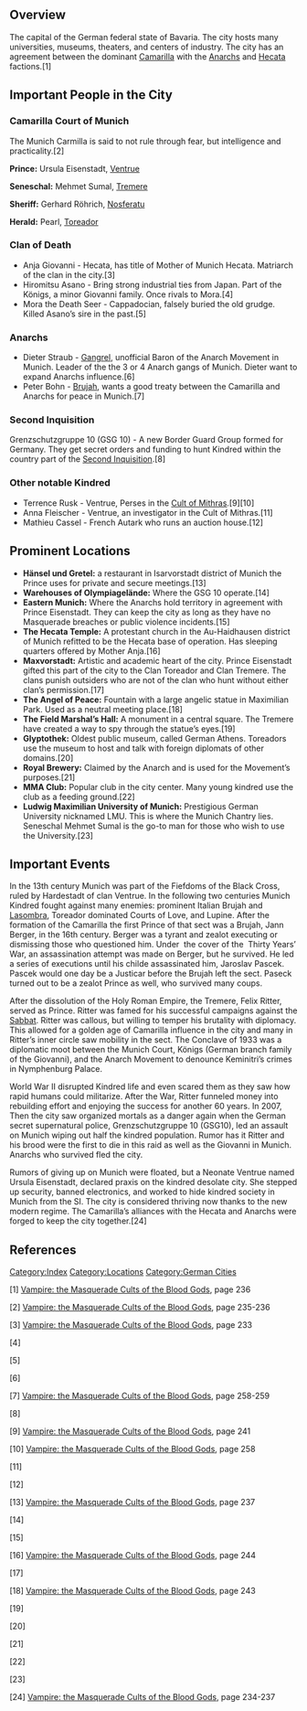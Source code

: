 ## Overview

The capital of the German federal state of Bavaria. The city hosts many
universities, museums, theaters, and centers of industry. The city has
an agreement between the dominant
<a href="Camarilla" class="wikilink" title="Camarilla">Camarilla</a>
with the <a href="Anarch" class="wikilink" title="Anarchs">Anarchs</a>
and <a href="Hecata" class="wikilink" title="Hecata">Hecata</a>
factions.[1]

## Important People in the City

### Camarilla Court of Munich

The Munich Carmilla is said to not rule through fear, but intelligence
and practicality.[2]

**Prince:** Ursula Eisenstadt,
<a href="Ventrue" class="wikilink" title="Ventrue">Ventrue</a>

**Seneschal:** Mehmet Sumal,
<a href="Tremere" class="wikilink" title="Tremere">Tremere</a>

**Sheriff:** Gerhard Röhrich,
<a href="Nosferatu" class="wikilink" title="Nosferatu">Nosferatu</a>

**Herald:** Pearl,
<a href="Toreador" class="wikilink" title="Toreador">Toreador</a>

### Clan of Death

- Anja Giovanni - Hecata, has title of Mother of Munich Hecata.
  Matriarch of the clan in the city.[3]
- Hiromitsu Asano - Bring strong industrial ties from Japan. Part of the
  Königs, a minor Giovanni family. Once rivals to Mora.[4]
- Mora the Death Seer - Cappadocian, falsely buried the old grudge.
  Killed Asano’s sire in the past.[5]

### Anarchs

- Dieter Straub -
  <a href="Gangrel" class="wikilink" title="Gangrel">Gangrel</a>,
  unofficial Baron of the Anarch Movement in Munich. Leader of the the 3
  or 4 Anarch gangs of Munich. Dieter want to expand Anarchs
  influence.[6]
- Peter Bohn -
  <a href="Brujah" class="wikilink" title="Brujah">Brujah</a>, wants a
  good treaty between the Camarilla and Anarchs for peace in Munich.[7]

### Second Inquisition

Grenzschutzgruppe 10 (GSG 10) - A new Border Guard Group formed for
Germany. They get secret orders and funding to hunt Kindred within the
country part of the <a href="Second_Inquisition" class="wikilink"
title="Second Inquisition">Second Inquisition</a>.[8]

### Other notable Kindred

- Terrence Rusk - Ventrue, Perses in the
  <a href="Mithraic_Mysteries" class="wikilink"
  title="Cult of Mithras">Cult of Mithras</a>.[9][10]
- Anna Fleischer - Ventrue, an investigator in the Cult of Mithras.[11]
- Mathieu Cassel - French Autark who runs an auction house.[12]

## Prominent Locations

- **Hänsel und Gretel:** a restaurant in Isarvorstadt district of Munich
  the Prince uses for private and secure meetings.[13]
- **Warehouses of Olympiagelände:** Where the GSG 10 operate.[14]
- **Eastern Munich:** Where the Anarchs hold territory in agreement with
  Prince Eisenstadt. They can keep the city as long as they have no
  Masquerade breaches or public violence incidents.[15]
- **The Hecata Temple:** A protestant church in the Au-Haidhausen
  district of Munich refitted to be the Hecata base of operation. Has
  sleeping quarters offered by Mother Anja.[16]
- **Maxvorstadt:** Artistic and academic heart of the city. Prince
  Eisenstadt gifted this part of the city to the Clan Toreador and Clan
  Tremere. The clans punish outsiders who are not of the clan who hunt
  without either clan’s permission.[17]
- **The Angel of Peace:** Fountain with a large angelic statue in
  Maximilian Park. Used as a neutral meeting place.[18]
- **The Field Marshal’s Hall:** A monument in a central square. The
  Tremere have created a way to spy through the statue’s eyes.[19]
- **Glyptothek:** Oldest public museum, called German Athens. Toreadors
  use the museum to host and talk with foreign diplomats of other
  domains.[20]
- **Royal Brewery:** Claimed by the Anarch and is used for the
  Movement’s purposes.[21]
- **MMA Club:** Popular club in the city center. Many young kindred use
  the club as a feeding ground.[22]
- **Ludwig Maximilian University of Munich:** Prestigious German
  University nicknamed LMU. This is where the Munich Chantry lies.
  Seneschal Mehmet Sumal is the go-to man for those who wish to use the
  University.[23]

## Important Events

In the 13th century Munich was part of the Fiefdoms of the Black Cross,
ruled by Hardestadt of clan Ventrue. In the following two centuries
Munich Kindred fought against many enemies: prominent Italian Brujah and
<a href="Lasombra" class="wikilink" title="Lasombra">Lasombra</a>,
Toreador dominated Courts of Love, and Lupine. After the formation of
the Camarilla the first Prince of that sect was a Brujah, Jann Berger,
in the 16th century. Berger was a tyrant and zealot executing or
dismissing those who questioned him. Under  the cover of the  Thirty
Years’ War, an assassination attempt was made on Berger, but he
survived. He led a series of executions until his childe assassinated
him, Jaroslav Pascek. Pascek would one day be a Justicar before the
Brujah left the sect. Paseck turned out to be a zealot Prince as well,
who survived many coups.

After the dissolution of the Holy Roman Empire, the Tremere, Felix
Ritter, served as Prince. Ritter was famed for his successful campaigns
against the <a href="Sabbat" class="wikilink" title="Sabbat">Sabbat</a>.
Ritter was callous, but willing to temper his brutality with diplomacy.
This allowed for a golden age of Camarilla influence in the city and
many in Ritter’s inner circle saw mobility in the sect. The Conclave of
1933 was a diplomatic moot between the Munich Court, Königs (German
branch family of the Giovanni), and the Anarch Movement to denounce
Keminitri’s crimes in Nymphenburg Palace.

World War II disrupted Kindred life and even scared them as they saw how
rapid humans could militarize. After the War, Ritter funneled money into
rebuilding effort and enjoying the success for another 60 years. In
2007, Then the city saw organized mortals as a danger again when the
German secret supernatural police, Grenzschutzgruppe 10 (GSG10), led an
assault on Munich wiping out half the kindred population. Rumor has it
Ritter and his brood were the first to die in this raid as well as the
Giovanni in Munich. Anarchs who survived fled the city.

Rumors of giving up on Munich were floated, but a Neonate Ventrue named
Ursula Eisenstadt, declared praxis on the kindred desolate city. She
stepped up security, banned electronics, and worked to hide kindred
society in Munich from the SI. The city is considered thriving now
thanks to the new modern regime. The Camarilla’s alliances with the
Hecata and Anarchs were forged to keep the city together.[24]

## References

<a href="Category:Index" class="wikilink"
title="Category:Index">Category:Index</a>
<a href="Category:Locations" class="wikilink"
title="Category:Locations">Category:Locations</a>
<a href="Category:German_Cities" class="wikilink"
title="Category:German Cities">Category:German Cities</a>

[1] <a href="Vampire:_The_Masquerade_Cults_of_the_Blood_Gods"
class="wikilink"
title="Vampire: the Masquerade Cults of the Blood Gods">Vampire: the
Masquerade Cults of the Blood Gods</a>, page 236

[2] <a href="Vampire:_The_Masquerade_Cults_of_the_Blood_Gods"
class="wikilink"
title="Vampire: the Masquerade Cults of the Blood Gods">Vampire: the
Masquerade Cults of the Blood Gods</a>, page 235-236

[3] <a href="Vampire:_The_Masquerade_Cults_of_the_Blood_Gods"
class="wikilink"
title="Vampire: the Masquerade Cults of the Blood Gods">Vampire: the
Masquerade Cults of the Blood Gods</a>, page 233

[4]

[5]

[6]

[7] <a href="Vampire:_The_Masquerade_Cults_of_the_Blood_Gods"
class="wikilink"
title="Vampire: the Masquerade Cults of the Blood Gods">Vampire: the
Masquerade Cults of the Blood Gods</a>, page 258-259

[8]

[9] <a href="Vampire:_The_Masquerade_Cults_of_the_Blood_Gods"
class="wikilink"
title="Vampire: the Masquerade Cults of the Blood Gods">Vampire: the
Masquerade Cults of the Blood Gods</a>, page 241

[10] <a href="Vampire:_The_Masquerade_Cults_of_the_Blood_Gods"
class="wikilink"
title="Vampire: the Masquerade Cults of the Blood Gods">Vampire: the
Masquerade Cults of the Blood Gods</a>, page 258

[11]

[12]

[13] <a href="Vampire:_The_Masquerade_Cults_of_the_Blood_Gods"
class="wikilink"
title="Vampire: the Masquerade Cults of the Blood Gods">Vampire: the
Masquerade Cults of the Blood Gods</a>, page 237

[14]

[15]

[16] <a href="Vampire:_The_Masquerade_Cults_of_the_Blood_Gods"
class="wikilink"
title="Vampire: the Masquerade Cults of the Blood Gods">Vampire: the
Masquerade Cults of the Blood Gods</a>, page 244

[17]

[18] <a href="Vampire:_The_Masquerade_Cults_of_the_Blood_Gods"
class="wikilink"
title="Vampire: the Masquerade Cults of the Blood Gods">Vampire: the
Masquerade Cults of the Blood Gods</a>, page 243

[19]

[20]

[21]

[22]

[23]

[24] <a href="Vampire:_The_Masquerade_Cults_of_the_Blood_Gods"
class="wikilink"
title="Vampire: the Masquerade Cults of the Blood Gods">Vampire: the
Masquerade Cults of the Blood Gods</a>, page 234-237
